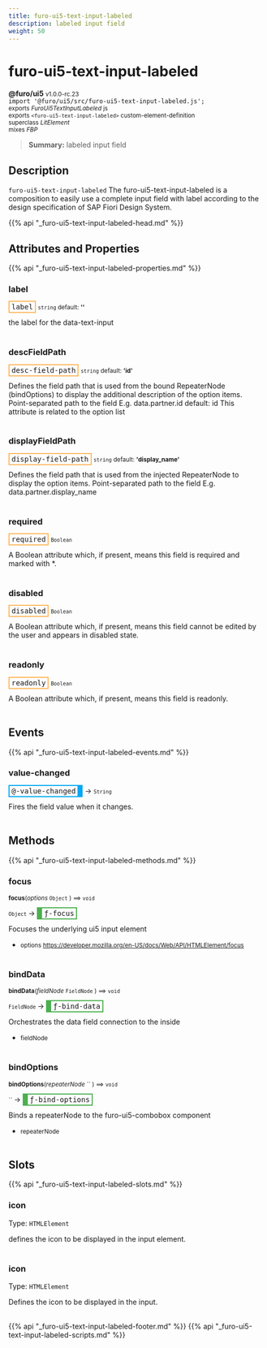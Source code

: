 ```yaml
---
title: furo-ui5-text-input-labeled
description: labeled input field
weight: 50
---
```


# furo-ui5-text-input-labeled
**@furo/ui5** <small>v1.0.0-rc.23</small>
<br>`import '@furo/ui5/src/furo-ui5-text-input-labeled.js';`<small>
<br>exports *FuroUi5TextInputLabeled* js
<br>exports `<furo-ui5-text-input-labeled>` custom-element-definition
<br>superclass *LitElement*
<br> mixes *FBP*</small>

> **Summary:** labeled input field

## Description

`furo-ui5-text-input-labeled`
The furo-ui5-text-input-labeled is a composition to easily use a complete input field with label according
to the design specification of SAP Fiori Design System.

{{% api "_furo-ui5-text-input-labeled-head.md" %}}

## Attributes and Properties
{{% api "_furo-ui5-text-input-labeled-properties.md" %}}







### **label**

<span  style="border-width:2px; border-style: solid;border-color:  rgb(255, 182, 91);font-family:monospace; padding:2px 4px;">label</span>
<small>`string` default: **&#39;&#39;**</small>

the label for the data-text-input
<br><br>

### **descFieldPath**

<span  style="border-width:2px; border-style: solid;border-color:  rgb(255, 182, 91);font-family:monospace; padding:2px 4px;">desc-field-path</span>
<small>`string` default: **&#39;id&#39;**</small>

Defines the field path that is used from the bound RepeaterNode (bindOptions) to display the additional
description of the option items.
Point-separated path to the field
E.g. data.partner.id
default: id
This attribute is related to the option list
<br><br>

### **displayFieldPath**

<span  style="border-width:2px; border-style: solid;border-color:  rgb(255, 182, 91);font-family:monospace; padding:2px 4px;">display-field-path</span>
<small>`string` default: **&#39;display_name&#39;**</small>

Defines the field path that is used from the injected RepeaterNode to display the option items.
Point-separated path to the field
E.g. data.partner.display_name
<br><br>

### **required**

<span  style="border-width:2px; border-style: solid;border-color:  rgb(255, 182, 91);font-family:monospace; padding:2px 4px;">required</span>
<small>`Boolean` </small>

A Boolean attribute which, if present, means this field is required and marked with *.
<br><br>

### **disabled**

<span  style="border-width:2px; border-style: solid;border-color:  rgb(255, 182, 91);font-family:monospace; padding:2px 4px;">disabled</span>
<small>`Boolean` </small>

A Boolean attribute which, if present, means this field cannot be edited by the user and
appears in disabled state.
<br><br>

### **readonly**

<span  style="border-width:2px; border-style: solid;border-color:  rgb(255, 182, 91);font-family:monospace; padding:2px 4px;">readonly</span>
<small>`Boolean` </small>

A Boolean attribute which, if present, means this field is readonly.
<br><br>
## Events
{{% api "_furo-ui5-text-input-labeled-events.md" %}}

### **value-changed**
<span  style="border-width:2px 10px 2px 2px; border-style: solid;border-color:  rgb(2, 168, 244);font-family:monospace; padding:2px 4px;">@-value-changed</span>
→ <small>`String`</small>

Fires the field value when it changes.
<br><br>

## Methods
{{% api "_furo-ui5-text-input-labeled-methods.md" %}}


### **focus**
<small>**focus**(*options* `Object` ) ⟹ `void`</small>

<small>`Object` </small> →
<span  style="border-width:2px 2px 2px 10px; border-style: solid;border-color:  rgb(76, 175, 80);font-family:monospace; padding:2px 4px;">ƒ-focus</span>

Focuses the underlying ui5 input element

- <small>options https://developer.mozilla.org/en-US/docs/Web/API/HTMLElement/focus</small>
<br><br>


### **bindData**
<small>**bindData**(*fieldNode* `FieldNode` ) ⟹ `void`</small>

<small>`FieldNode` </small> →
<span  style="border-width:2px 2px 2px 10px; border-style: solid;border-color:  rgb(76, 175, 80);font-family:monospace; padding:2px 4px;">ƒ-bind-data</span>

Orchestrates the data field connection to the inside

- <small>fieldNode </small>
<br><br>

### **bindOptions**
<small>**bindOptions**(*repeaterNode* `` ) ⟹ `void`</small>

<small>`` </small> →
<span  style="border-width:2px 2px 2px 10px; border-style: solid;border-color:  rgb(76, 175, 80);font-family:monospace; padding:2px 4px;">ƒ-bind-options</span>

Binds a repeaterNode to the furo-ui5-combobox component

- <small>repeaterNode </small>
<br><br>









## Slots
{{% api "_furo-ui5-text-input-labeled-slots.md" %}}

### **icon**
Type: `HTMLElement`

defines the icon to be displayed in the input element.
<br><br>
### **icon**
Type: `HTMLElement`

Defines the icon to be displayed in the input.
<br><br>

{{% api "_furo-ui5-text-input-labeled-footer.md" %}}
{{% api "_furo-ui5-text-input-labeled-scripts.md" %}}
